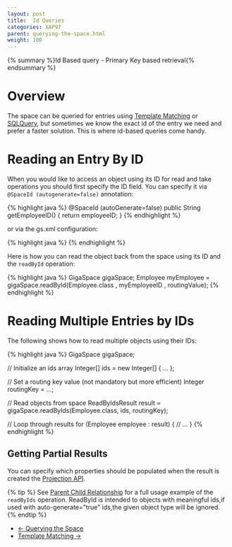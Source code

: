```yaml
---
layout: post
title:  Id Queries
categories: XAP97
parent: querying-the-space.html
weight: 100
---
```


{% summary %}Id Based query - Primary Key based retrieval{% endsummary %}

# Overview

The space can be queried for entries using [Template Matching](./template-matching.html) or [SQLQuery](./sqlquery.html), but sometimes we know the exact id of the entry we need and prefer a faster solution. This is where id-based queries come handy.

# Reading an Entry By ID

When you would like to access an object using its ID for read and take operations you should first specify the ID field. You can specify it via `@SpaceId (autogenerate=false)` annotation:

{% highlight java %}
@SpaceId (autoGenerate=false)
public String getEmployeeID() {
    return employeeID;
}
{% endhighlight %}

or via the gs.xml configuration:

{% highlight java %}
<id name="employeeID" auto-generate="false" />
{% endhighlight %}

Here is how you can read the object back from the space using its ID and the `readById` operation:

{% highlight java %}
GigaSpace gigaSpace;
Employee myEmployee = gigaSpace.readById(Employee.class , myEmployeeID , routingValue);
{% endhighlight %}

# Reading Multiple Entries by IDs

The following shows how to read multiple objects using their IDs:

{% highlight java %}
GigaSpace gigaSpace;

// Initialize an ids array
Integer[] ids = new Integer[] { ... };

// Set a routing key value (not mandatory but more efficient)
Integer routingKey = ...;

// Read objects from space
ReadByIdsResult<Employee> result = gigaSpace.readByIds(Employee.class, ids, routingKey);

// Loop through results
for (Employee employee : result) {
  // ...
}
{% endhighlight %}

## Getting Partial Results

You can specify which properties should be populated when the result is created the [Projection API](./getting-partial-results-using-projection-api.html).

{% tip %}
See [Parent Child Relationship](/sbp/parent-child-relationship.html) for a full usage example of the `readByIds` operation.
ReadById is intended to objects with meaningful ids,if used with auto-generate="true" ids,the given object type will be ignored.
{% endtip %}



<ul class="pager">
  <li class="previous"><a href="./querying-the-space.html">&larr; Querying the Space</a></li>
  <li class="next"><a href="./template-matching.html">Template Matching &rarr;</a></li>
</ul>